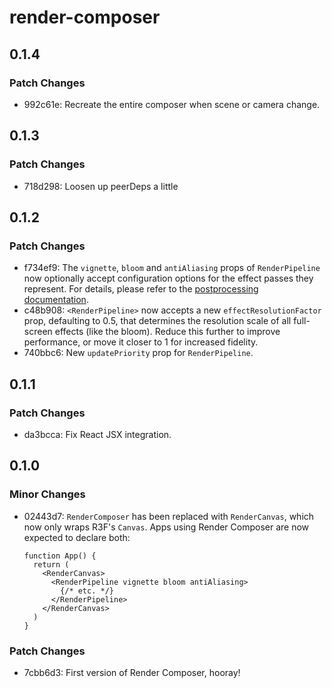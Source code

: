 # render-composer

## 0.1.4

### Patch Changes

- 992c61e: Recreate the entire composer when scene or camera change.

## 0.1.3

### Patch Changes

- 718d298: Loosen up peerDeps a little

## 0.1.2

### Patch Changes

- f734ef9: The `vignette`, `bloom` and `antiAliasing` props of `RenderPipeline` now optionally accept configuration options for the effect passes they represent. For details, please refer to the [postprocessing documentation](https://pmndrs.github.io/postprocessing/public/docs/).
- c48b908: `<RenderPipeline>` now accepts a new `effectResolutionFactor` prop, defaulting to 0.5, that determines the resolution scale of all full-screen effects (like the bloom). Reduce this further to improve performance, or move it closer to 1 for increased fidelity.
- 740bbc6: New `updatePriority` prop for `RenderPipeline`.

## 0.1.1

### Patch Changes

- da3bcca: Fix React JSX integration.

## 0.1.0

### Minor Changes

- 02443d7: `RenderComposer` has been replaced with `RenderCanvas`, which now only wraps R3F's `Canvas`. Apps using Render Composer are now expected to declare both:

  ```tsx
  function App() {
    return (
      <RenderCanvas>
        <RenderPipeline vignette bloom antiAliasing>
          {/* etc. */}
        </RenderPipeline>
      </RenderCanvas>
    )
  }
  ```

### Patch Changes

- 7cbb6d3: First version of Render Composer, hooray!
